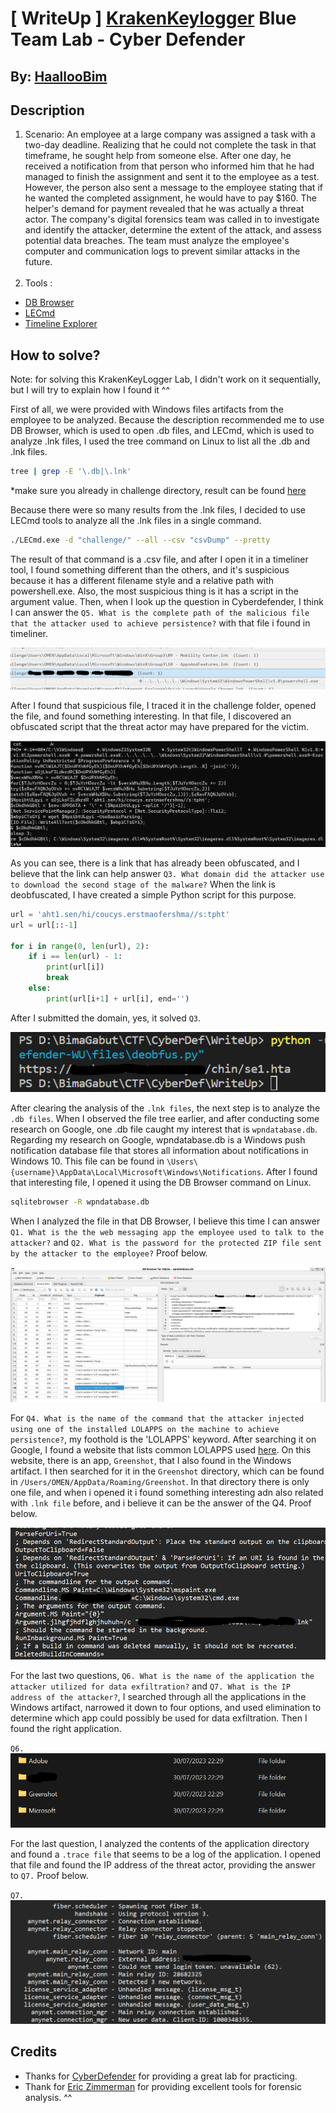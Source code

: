 # [ WriteUp ] [KrakenKeylogger](https://cyberdefenders.org/blueteam-ctf-challenges/119/) Blue Team Lab - Cyber Defender 

## By: [HaallooBim](https://cyberdefenders.org/p/Haalloobim)

## Description 
1. Scenario: 
An employee at a large company was assigned a task with a two-day deadline. Realizing that he could not complete the task in that timeframe, he sought help from someone else. After one day, he received a notification from that person who informed him that he had managed to finish the assignment and sent it to the employee as a test. However, the person also sent a message to the employee stating that if he wanted the completed assignment, he would have to pay $160. The helper's demand for payment revealed that he was actually a threat actor. The company's digital forensics team was called in to investigate and identify the attacker, determine the extent of the attack, and assess potential data breaches. The team must analyze the employee's computer and communication logs to prevent similar attacks in the future.<br /><br />
2. Tools :
- [DB Browser](https://sqlitebrowser.org/)
- [LECmd](https://ericzimmerman.github.io/#!index.md)
- [Timeline Explorer](https://ericzimmerman.github.io/#!index.md)

## How to solve? 
Note: for solving this KrakenKeyLogger Lab, I didn't work on it sequentially, but I will try to explain how I found it ^^

First of all, we were provided with Windows files artifacts from the employee to be analyzed.
Because the description recommended me to use DB Browser, which is used to open .db files, and LECmd, which is used to analyze .lnk files, I used the tree command on Linux to list all the .db and .lnk files.
```sh
tree | grep -E '\.db|\.lnk'
```
*make sure you already in challenge directory, result can be found [here](./files/tree.txt)

Because there were so many results from the .lnk files, I decided to use LECmd tools to analyze all the .lnk files in a single command.

```sh
./LECmd.exe -d "challenge/" --all --csv "csvDump" --pretty
```
The result of that command is a .csv file, and after I open it in a timeliner tool, I found something different than the others, and it's suspicious because it has a different filename style and a relative path with powershell.exe. Also, the most suspicious thing is it has a script in the argument value. Then, when I look up the question in Cyberdefender, I think I can answer the `Q5. What is the complete path of the malicious file that the attacker used to achieve persistence?` with that file i found in timeliner.  

![timeliner](./files/timeliner.png)

After I found that suspicious file, I traced it in the challenge folder, opened the file, and found something interesting. In that file, I discovered an obfuscated script that the threat actor may have prepared for the victim.

![sus](./files/susFile.png)

As you can see, there is a link that has already been obfuscated, and I believe that the link can help answer `Q3. What domain did the attacker use to download the second stage of the malware?` When the link is deobfuscated, I have created a simple Python script for this purpose.

```py
url = 'aht1.sen/hi/coucys.erstmaofershma//s:tpht'
url = url[::-1]

for i in range(0, len(url), 2):
    if i == len(url) - 1:
        print(url[i])
        break
    else:
        print(url[i+1] + url[i], end='')
```

After I submitted the domain, yes, it solved `Q3`.

![domain](./files/domain.png)

After clearing the analysis of the `.lnk files`, the next step is to analyze the `.db files`. When I observed the file tree earlier, and after conducting some research on Google, one .db file caught my interest that is `wpndatabase.db`. Regarding my research on Google, wpndatabase.db is a Windows push notification database file that stores all information about notifications in Windows 10. This file can be found in `\Users\{username}\AppData\Local\Microsoft\Windows\Notifications`. After I found that interesting file, I opened it using the DB Browser command on Linux.

```sh
sqlitebrowser -R wpndatabase.db
```

When I analyzed the file in that DB Browser, I believe this time I can answer `Q1. What is the the web messaging app the employee used to talk to the attacker?` and `Q2. What is the password for the protected ZIP file sent by the attacker to the employee?` Proof below. 

![db](./files/db.png)


For `Q4. What is the name of the command that the attacker injected using one of the installed LOLAPPS on the machine to achieve persistence?`, my foothold is the 'LOLAPPS' keyword. After searching it on Google, I found a website that lists common LOLAPPS used [here](https://lolapps-project.github.io/). On this website, there is an app, `Greenshot`, that I also found in the Windows artifact. I then searched for it in the `Greenshot` directory, which can be found in `/Users/OMEN/AppData/Roaming/Greenshot`.
In that directory there is only one file, and when i opened it i found something interesting adn also related with `.lnk file` before, and i believe it can be the answer of the Q4. Proof below. 

![greenshot](./files/greenshot.png)

For the last two questions, `Q6. What is the name of the application the attacker utilized for data exfiltration?` and `Q7. What is the IP address of the attacker?`, I searched through all the applications in the Windows artifact, narrowed it down to four options, and used elimination to determine which app could possibly be used for data exfiltration. Then I found the right application.

`Q6. `
![app](./files/app.png) 

For the last question, I analyzed the contents of the application directory and found a `.trace file` that seems to be a log of the application. I opened that file and found the IP address of the threat actor, providing the answer to `Q7.` Proof below.

`Q7.`
![IP](./files/IP.png)

## Credits
- Thanks for [CyberDefender](https://cyberdefenders.org/) for providing a great lab for practicing. 
- Thank for [Eric Zimmerman](https://ericzimmerman.github.io/) for providing excellent tools for forensic analysis. ^^
